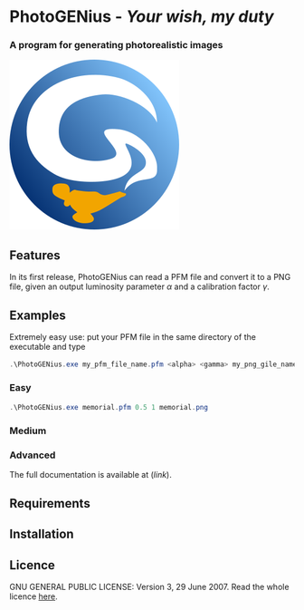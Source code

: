 # PhotoGENius - _Your wish, my duty_
### A program for generating photorealistic images

![](logoPGEN.png) 

<!-- add here a funny but explanatory image, maybe one of a genius! -->

## Features

In its first release, PhotoGENius can read a PFM file and convert it to a PNG file, given an output luminosity parameter $\alpha$ and a calibration factor $\gamma$.

## Examples
Extremely easy use: put your PFM file in the same directory of the executable and type
```c#
.\PhotoGENius.exe my_pfm_file_name.pfm <alpha> <gamma> my_png_gile_name.png
```
### Easy
```c#
.\PhotoGENius.exe memorial.pfm 0.5 1 memorial.png
```

### Medium
### Advanced

The full documentation is available at (_link_).

## Requirements

## Installation

## Licence
GNU GENERAL PUBLIC LICENSE: Version 3, 29 June 2007.
Read the whole licence [here](LICENCE).
